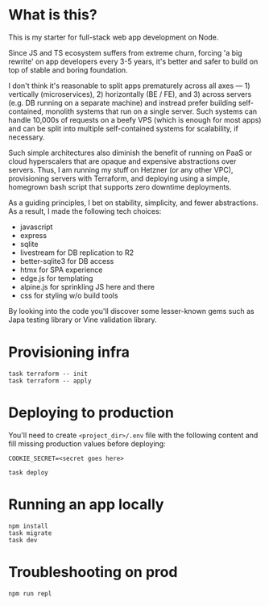 # What is this?

This is my starter for full-stack web app development on Node.

Since JS and TS ecosystem suffers from extreme churn, forcing 'a big rewrite' on app developers every 3-5 years, it's better and safer to build on top of stable and boring foundation.

I don't think it's reasonable to split apps prematurely across all axes — 1) vertically (microservices), 2) horizontally (BE / FE), and 3) across servers (e.g. DB running on a separate machine) and instread prefer building self-contained, monolith systems that run on a single server. Such systems can handle 10,000s of requests on a beefy VPS (which is enough for most apps) and can be split into multiple self-contained systems for scalability, if necessary.

Such simple architectures also diminish the benefit of running on PaaS or cloud hyperscalers that are opaque and expensive abstractions over servers. Thus, I am running my stuff on Hetzner (or any other VPC), provisioning servers with Terraform, and deploying using a simple, homegrown bash script that supports zero downtime deployments.


As a guiding principles, I bet on stability, simplicity, and fewer abstractions. As a result, I made the following tech choices:
* javascript
* express
* sqlite
* livestream for DB replication to R2
* better-sqlite3 for DB access
* htmx for SPA experience
* edge.js for templating
* alpine.js for sprinkling JS here and there
* css for styling w/o build tools

By looking into the code you'll discover some lesser-known gems such as Japa testing library or Vine validation library.

# Provisioning infra
```
task terraform -- init
task terraform -- apply
```

# Deploying to production

You'll need to create `<project_dir>/.env` file with the following content and fill missing production values before deploying:
```
COOKIE_SECRET=<secret goes here>
```

```
task deploy
```

# Running an app locally
```
npm install
task migrate
task dev
```

# Troubleshooting on prod
```
npm run repl
```
